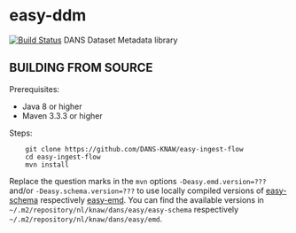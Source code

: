 # easy-ddm
[![Build Status](https://travis-ci.org/DANS-KNAW/easy-ddm.svg?branch=master)](https://travis-ci.org/DANS-KNAW/easy-ddm)
DANS Dataset Metadata library


BUILDING FROM SOURCE
--------------------

Prerequisites:

* Java 8 or higher
* Maven 3.3.3 or higher
 
Steps:

        git clone https://github.com/DANS-KNAW/easy-ingest-flow
        cd easy-ingest-flow
        mvn install

Replace the question marks in the `mvn` options
`-Deasy.emd.version=???` and/or `-Deasy.schema.version=???`
to use locally compiled versions of [easy-schema] respectively [easy-emd].
You can find the available versions in `~/.m2/repository/nl/knaw/dans/easy/easy-schema`
respectively `~/.m2/repository/nl/knaw/dans/easy/emd`.

[easy-schema]: https://github.com/DANS-KNAW/easy-schema
[easy-emd]: https://github.com/DANS-KNAW/easy-emd